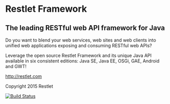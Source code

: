 # Restlet Framework

## The leading RESTful web API framework for Java

Do you want to blend your web services, web sites and web clients into unified web applications exposing and consuming RESTful web APIs?

Leverage the open source Restlet Framework and its unique Java API available in six consistent editions: Java SE, Java EE, OSGi, GAE, Android and GWT! 

http://restlet.com

Copyright 2015 Restlet

[![Build Status](https://travis-ci.org/restlet/restlet-framework-java.svg?branch=2.3)](https://travis-ci.org/restlet/restlet-framework-java)
